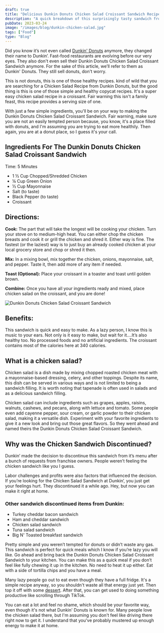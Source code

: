 ```yaml
---
draft: true
title: "Delicious Dunkin Donuts Chicken Salad Croissant Sandwich Recipe"
description: "A quick breakdown of this surprisingly tasty sandwich from Dunkin'."
pubDate: 2023-03-24
image: "/images/blog/dunkin-chicken-salad.jpg"
tags: ["Food"]
type: "Blog"
---
```


Did you know it’s not even called <a href="https://www.dunkindonuts.com/en" data-type="URL" data-id="https://www.dunkindonuts.com/en" target="_blank" rel="noreferrer noopener">Dunkin' Donuts</a> anymore, they changed their name to Dunkin’. Fast-food restaurants are evolving before our very eyes. They also don't even sell their Dunkin Donuts Chicken Salad Croissant Sandwich anymore. For the sake of this article, we’ll refer to them as Dunkin' Donuts. They still sell donuts, don't worry.

This is not donuts, this is one of those healthy recipes. kind of wild that you are searching for a Chicken Salad Recipe from Dunkin Donuts, but the good thing is this is one of those simple and healthy copycat recipes. It's a super easy chicken salad recipe in a croissant. Fair warning this isn't a family feast, this recipe provides a serving size of one.

With just a few simple ingredients, you'll be on your way to making the Dunkin Donuts Chicken Salad Croissant Sandwich. Fair warning, make sure you are not an easily tempted person because, you know, it's a place filled with donuts, and I'm assuming you are trying to eat more healthily. Then again, you are at a donut place, so I guess it's your call.

## Ingredients For The Dunkin Donuts Chicken Salad Croissant Sandwich

Time: 5 Minutes

* 1 ½ Cup Chopped/Shredded Chicken
* ¼ Cup Green Onion
* ½ Cup Mayonnaise
* Salt (to taste)
* Black Pepper (to taste)
* Croissant

## Directions:

**Cook:** The part that will take the longest will be cooking your chicken. Turn your stove on to medium-high heat. You can either chop the chicken breasts and cook it or grill the chicken and shred it. Either way is fine. The fastest (or the laziest) way is to just buy an already cooked chicken at your local grocery store and chop or shred it then.

**Mix:** In a mixing bowl, mix together the chicken, onions, mayonnaise, salt, and pepper. Taste it, then add more of any item if needed.

**Toast (Optional):** Place your croissant in a toaster and toast until golden brown.

**Combine:** Once you have all your ingredients ready and mixed, place chicken salad on the croissant, and you are done!

![Dunkin Donuts Chicken Salad Croissant Sandwich](https://4thelazy.com/wp-content/uploads/2023/03/download.jpg)

## Benefits:

This sandwich is quick and easy to make. As a lazy person, I know this is music to your ears. Not only is it easy to make, but wait for it….It’s also healthy too. No processed foods and no artificial ingredients. The croissant contains most of the calories here at 340 calories.

## What is a chicken salad?

Chicken salad is a dish made by mixing chopped roasted chicken meat with a mayonnaise-based dressing, celery, and other toppings. Despite its name, this dish can be served in various ways and is not limited to being a sandwich filling. It is worth noting that tapenade is often used in salads and as a delicious sandwich filling.

Chicken salad can include ingredients such as grapes, apples, raisins, walnuts, cashews, and pecans, along with lettuce and tomato. Some people even add cayenne pepper, sour cream, or garlic powder to their chicken salad, making it a versatile dish. Experiment with your favorite ingredients to give it a new look and bring out those great flavors. So they went ahead and named theirs the Dunkin Donuts Chicken Salad Croissant Sandwich.

## Why was the Chicken Sandwich Discontinued?

Dunkin’ made the decision to discontinue this sandwich from it’s menu after a bunch of requests from franchise owners. People weren’t feeling the chicken sandwich like you I guess.

Labor challenges and profits were also factors that influenced the decision. If you’re looking for the Chicken Salad Sandwich at Dunkin’, you just get your feelings hurt. They discontinued it a while ago. Hey, but now you can make it right at home.

### Other sandwich discontinued items from Dunkin:

* Turkey cheddar bacon sandwich
* Ham and cheddar sandwich
* Chicken salad sandwich
* Tuna salad sandwich
* Big N' Toasted breakfast sandwich

Pretty simple and you weren’t tempted for donuts or didn’t waste any gas. This sandwich is perfect for quick meals which I know if you’re lazy you will like. Go ahead and bring back the Dunkin Donuts Chicken Salad Croissant Sandwich to your kitchen. You can make this as a quick meal if you don’t feel like fully chewing it up in the kitchen. No need to heat it up either. Eat with a side of tortilla chips and you have a meal.

Many lazy people go out to eat even though they have a full fridge. It's a simple recipe anyway, so you shouldn't waste all that energy just yet. Then top it off with some <a href="https://4thelazy.com/here-are-cheesecakes-health-benefits/" data-type="URL" data-id="https://4thelazy.com/here-are-cheesecakes-health-benefits/" target="_blank" rel="noreferrer noopener nofollow">dessert</a>. After that, you can get used to doing something productive like scrolling through TikTok.

You can eat a lot and feel no shame, which should be your favorite way, even though it's not what Dunkin' Donuts is known for. Many people love the chicken salad there, but I'm assuming you don't feel like driving there right now to get it. I understand that you've probably mustered up enough energy to make it at home.
